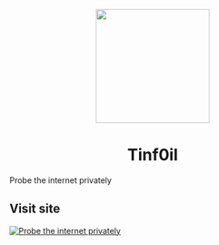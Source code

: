 <p align="center"><img src="https://github.com/Aluminum-Depot/Tinf0il/blob/main/Ultraviolet-Static/public/uv.png" height="200"></p>

<h1 align="center">Tinf0il</h1>

Probe the internet privately

## Visit site

[![Probe the internet privately](https://github.com/Aluminum-Depot/Tinf0il/blob/main/button.svg)](https://tinf0il.tech)
